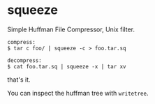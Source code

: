 # squeeze
Simple Huffman File Compressor, Unix filter.

    compress:
    $ tar c foo/ | squeeze -c > foo.tar.sq

    decompress:
    $ cat foo.tar.sq | squeeze -x | tar xv

that's it.

You can inspect the huffman tree with `writetree`.
